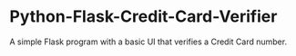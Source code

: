 # Python-Flask-Credit-Card-Verifier
A simple Flask program with a basic UI that verifies a Credit Card number.
